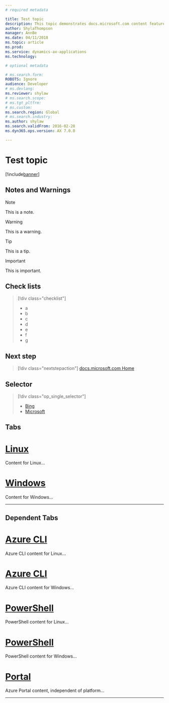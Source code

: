 ```yaml
---
# required metadata

title: Test topic
description: This topic demonstrates docs.microsoft.com content features.
author: ShylaThompson
manager: AnnBe
ms.date: 04/11/2018
ms.topic: article
ms.prod: 
ms.service: dynamics-ax-applications
ms.technology: 

# optional metadata

# ms.search.form: 
ROBOTS: Ignore
audience: Developer
# ms.devlang: 
ms.reviewer: shylaw
# ms.search.scope: 
# ms.tgt_pltfrm: 
# ms.custom: 
ms.search.region: Global
# ms.search.industry: 
ms.author: shylaw
ms.search.validFrom: 2016-02-28
ms.dyn365.ops.version: AX 7.0.0

---
```


# Test topic

[!include[banner](../includes/banner.md)]

## Notes and Warnings

> [!NOTE]
> This is a note.

> [!WARNING]
> This is a warning.

> [!TIP]
> This is a tip.

> [!IMPORTANT]
> This is important.

## Check lists

> [!div class="checklist"]
> * a
> * b
> * c
> * d
> * e
> * f
> * g

## Next step

> [!div class="nextstepaction"]
> [docs.microsoft.com Home](https://docs.microsoft.com)

## Selector

> [!div class="op_single_selector"]
> - [Bing](https://www.bing.com)
> - [Microsoft](https://www.microsoft.com)

## Tabs

# [Linux](#tab/linux)

Content for Linux...

# [Windows](#tab/windows)

Content for Windows...

---

## Dependent Tabs

# [Azure CLI](#tab/azure-cli/linux)

Azure CLI content for Linux...

# [Azure CLI](#tab/azure-cli/windows)

Azure CLI content for Windows...

# [PowerShell](#tab/azure-powershell/linux)

PowerShell content for Linux...

# [PowerShell](#tab/azure-powershell/windows)

PowerShell content for Windows...

# [Portal](#tab/azure-portal)

Azure Portal content, independent of platform...

---

